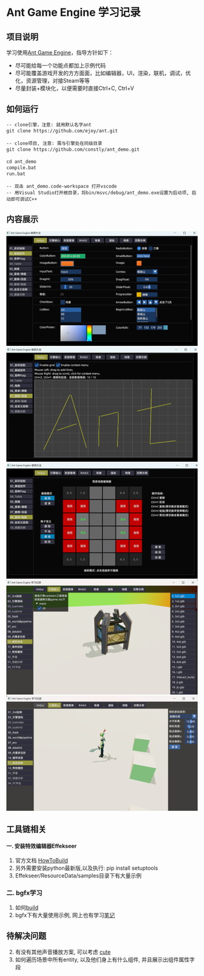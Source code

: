 # Ant Game Engine 学习记录
## 项目说明
学习使用[Ant Game Engine](https://github.com/ejoy/ant)，指导方针如下：
* 尽可能给每一个功能点都加上示例代码
* 尽可能覆盖游戏开发的方方面面，比如编辑器，UI，渲染，联机，调试，优化，资源管理，对接Steam等等
* 尽量封装+模块化，以便需要时直接Ctrl+C, Ctrl+V


## 如何运行
```
-- clone引擎，注意: 就用默认名字ant
git clone https://github.com/ejoy/ant.git   

-- clone项目, 注意: 需与引擎处在同级目录
git clone https://github.com/constly/ant_demo.git

cd ant_demo
compile.bat
run.bat 

-- 双击 ant_demo.code-workspace 打开vscode
-- 用Visual Studio打开根目录，将bin/msvc/debug/ant_demo.exe设置为启动项, 启动即可调试C++
```

## 内容展示
![imgui_02](./img/imgui_02.png)
![imgui_07](./img/imgui_07.png)
![imgui_08](./img/imgui_08.png)
![core_10](./img/core_10.png)
![core_11](./img/core_11.png)




## 工具链相关
#### 一. 安装特效编辑器Effekseer  
1. 官方文档 [HowToBuild](https://github.com/effekseer/Effekseer/blob/master/docs/Development/HowToBuild.md)  
2. 另外需要安装python最新版,以及执行: pip install setuptools
3. Effekseer/ResourceData/samples目录下有大量示例

### 二. bgfx学习
1. 如何[build](https://github.com/bkaradzic/bgfx/blob/master/docs/build.rst)
1. bgfx下有大量使用示例, 网上也有学习[笔记](https://hinageshi01.github.io/2022/05/30/bgfx/)


## 待解决问题
2. 有没有其他声音播放方案, 可以考虑 [cute](https://github.com/RandyGaul/cute_headers)
3. 如何遍历场景中所有entity, 以及他们身上有什么组件, 并且展示出组件属性字段